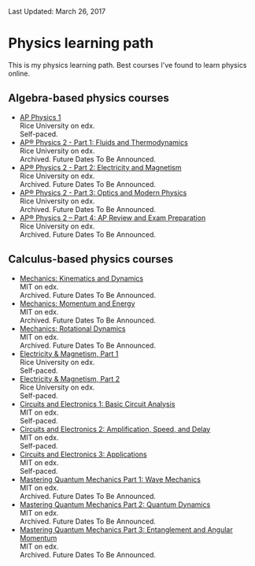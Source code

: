 Last Updated: March 26, 2017

# Physics learning path
This is my physics learning path. Best courses I've found to learn physics online.

## Algebra-based physics courses
* [AP Physics 1](https://www.edx.org/course/ap-physics-1-ricex-advphy1x#!)  
Rice University on edx.  
Self-paced.  
* [AP® Physics 2 - Part 1: Fluids and Thermodynamics](https://www.edx.org/course/apr-physics-2-part-1-fluids-ricex-advphy2-1x-0)  
Rice University on edx.   
Archived. Future Dates To Be Announced.  
* [AP® Physics 2 - Part 2: Electricity and Magnetism](https://www.edx.org/course/apr-physics-2-part-2-electricity-ricex-advphy2-2x-0)  
Rice University on edx.   
Archived. Future Dates To Be Announced.  
* [AP® Physics 2 - Part 3: Optics and Modern Physics](https://www.edx.org/course/apr-physics-2-part-3-optics-modern-ricex-advphy2-3x-0)  
Rice University on edx.   
Archived. Future Dates To Be Announced.  
* [AP® Physics 2 – Part 4: AP Review and Exam Preparation](https://www.edx.org/course/apr-physics-2-part-4-ap-review-exam-ricex-advphy2-4x)  
Rice University on edx.   
Archived. Future Dates To Be Announced.  

## Calculus-based physics courses
* [Mechanics: Kinematics and Dynamics](https://www.edx.org/course/mechanics-kinematics-dynamics-mitx-8-01-1x)  
MIT on edx.  
Archived. Future Dates To Be Announced.  
* [Mechanics: Momentum and Energy](https://www.edx.org/course/mechanics-momentum-energy-mitx-8-01-2x)  
MIT on edx.  
Archived. Future Dates To Be Announced.    
* [Mechanics: Rotational Dynamics](https://www.edx.org/course/mechanics-rotational-dynamics-mitx-8-01-3x)  
MIT on edx.  
Archived. Future Dates To Be Announced.    
* [Electricity & Magnetism, Part 1](https://www.edx.org/course/electricity-magnetism-part-1-ricex-phys102-1x-0)  
Rice University on edx.  
Self-paced.  
* [Electricity & Magnetism, Part 2](https://www.edx.org/course/electricity-magnetism-part-2-ricex-phys102-2x-0)  
Rice University on edx.  
Self-paced.  
* [Circuits and Electronics 1: Basic Circuit Analysis](https://www.edx.org/course/circuits-electronics-1-basic-circuit-mitx-6-002-1x-0)  
MIT on edx.  
Self-paced.  
* [Circuits and Electronics 2: Amplification, Speed, and Delay](https://www.edx.org/course/circuits-electronics-2-amplification-mitx-6-002-2x-0)  
MIT on edx.  
Self-paced.  
* [Circuits and Electronics 3: Applications](https://www.edx.org/course/circuits-electronics-3-applications-mitx-6-002-3x-0)  
MIT on edx.  
Self-paced.  
* [Mastering Quantum Mechanics Part 1: Wave Mechanics](https://www.edx.org/course/mastering-quantum-mechanics-part-1-wave-mitx-8-05-1x)  
MIT on edx.  
Archived. Future Dates To Be Announced.  
* [Mastering Quantum Mechanics Part 2: Quantum Dynamics](https://www.edx.org/course/mastering-quantum-mechanics-part-2-mitx-8-05-2x)  
MIT on edx.  
Archived. Future Dates To Be Announced.  
* [Mastering Quantum Mechanics Part 3: Entanglement and Angular Momentum](https://www.edx.org/course/mastering-quantum-mechanics-part-3-mitx-8-05-3x)  
MIT on edx.  
Archived. Future Dates To Be Announced.  
